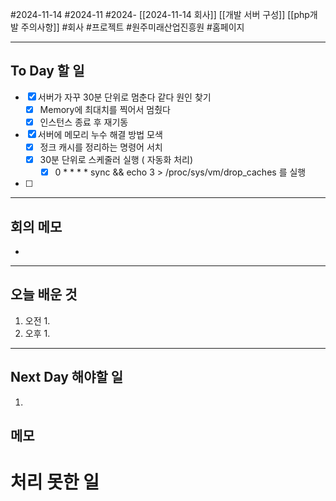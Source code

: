 #2024-11-14 #2024-11 #2024- [[2024-11-14 회사]] [[개발 서버 구성]] [[php개발 주의사항]]
#회사 #프로젝트 #원주미래산업진흥원 #홈페이지

---
## To Day 할 일
- [x] 서버가 자꾸 30분 단위로 멈춘다 같다 원인 찾기 
    - [x] Memory에 최대치를 찍어서 멈췄다
    - [x] 인스턴스 종료 후 재기동
- [x] 서버에 메모리 누수 해결 방법 모색
    - [x] 정크 캐시를 정리하는 명령어 서치
    - [x] 30분 단위로 스케줄러 실행 ( 자동화 처리)
        - [x]  0 * * * * sync && echo 3 > /proc/sys/vm/drop_caches 를 실행
- [ ] 
---
## 회의 메모
- 
---
## 오늘 배운 것
1. 오전
    1. 
2. 오후
    1. 
---
## Next Day 해야할 일
1. 


## 메모


# 처리 못한 일